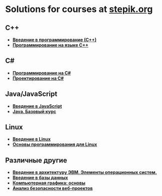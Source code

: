 # Solutions for courses at [stepik.org](https://stepik.org)

C++
------------------
* **[Введение в программирование (С++)](https://stepik.org/course/363/info)**
* **[Программирование на языке C++](https://stepik.org/course/7/info)**

C#
------------------
* **[Программирование на C#](https://stepik.org/course/4143/info)**
* **[Проектирование на C#](https://stepik.org/course/3944/info)**

Java/JavaScript
------------------
* **[Введение в JavaScript](https://stepik.org/course/2223/info)**
* **[Java. Базовый курс](https://stepik.org/course/187/info)**

Linux
------------------
* **[Введение в Linux](https://stepik.org/course/73/info)**
* **[Основы программирования для Linux](https://stepik.org/course/548/info)**

Различные другие
------------------
* **[Введение в архитектуру ЭВМ. Элементы операционных систем.](https://stepik.org/course/253/info)**
* **[Введение в базы данных](https://stepik.org/course/551/info)**
* **[Компьютерная графика: основы](https://stepik.org/course/419/info)**
* **[Анализ безопасности веб-проектов](https://stepik.org/course/127/info)**
